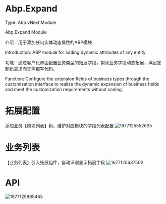 # Abp.Expand

Type: Abp vNext Module

Abp.Expand Module

介绍：用于添加任何实体动态属性的ABP模块


Introduction: ABP module for adding dynamic attributes of any entity

功能：通过客户化界面配置业务类型的拓展字段，实现业务字段动态拓展，满足定制化需求而无需编写代码。

Function: Configure the extension fields of business types through the customization interface to realize the dynamic expansion of business fields and meet the customization requirements without coding.

# 拓展配置
添加业务【模块列表】树，维护对应模块的字段列表配置
![1677125552635](https://user-images.githubusercontent.com/37917403/220819804-c0752b93-a7e8-414e-8285-6abf3b3132d6.png)

# 业务列表
【业务列表】引入拓展组件，自动识别显示拓展字段
![1677125637502](https://user-images.githubusercontent.com/37917403/220820003-980f9735-8286-4c70-89ff-bc891b30218e.png)

# API
![1677125895445](https://user-images.githubusercontent.com/37917403/220820464-212a51bf-c58c-4641-80e7-1120048b3068.png)

